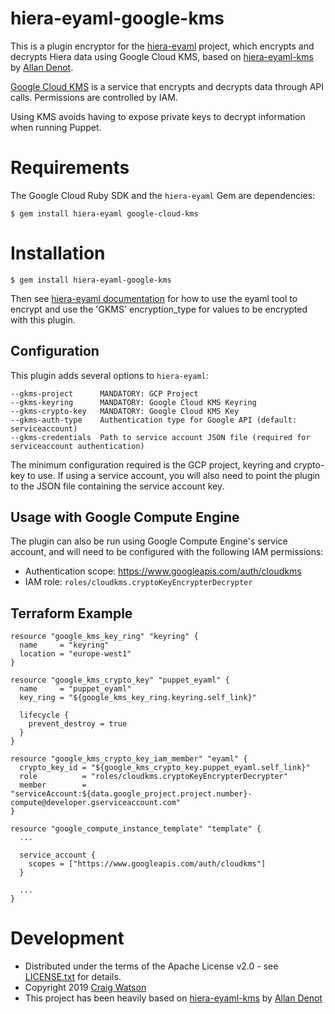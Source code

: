 # hiera-eyaml-google-kms

This is a plugin encryptor for the [hiera-eyaml](https://github.com/voxpupuli/hiera-eyaml) project, which encrypts and decrypts Hiera data using Google Cloud KMS, based on [hiera-eyaml-kms](https://github.com/adenot/hiera-eyaml-kms) by [Allan Denot](https://github.com/adenot).

[Google Cloud KMS](https://cloud.google.com/kms) is a service that encrypts and decrypts data through API calls. Permissions are controlled by IAM.

Using KMS avoids having to expose private keys to decrypt information when running Puppet.

# Requirements

The Google Cloud Ruby SDK and the `hiera-eyaml` Gem are dependencies:

```
$ gem install hiera-eyaml google-cloud-kms
```

# Installation

```
$ gem install hiera-eyaml-google-kms
```

Then see [hiera-eyaml documentation](https://github.com/voxpupuli/hiera-eyaml) for how to use the eyaml tool to encrypt and use the 'GKMS' encryption_type for values to be
encrypted with this plugin.

## Configuration

This plugin adds several options to `hiera-eyaml`:

```
--gkms-project      MANDATORY: GCP Project
--gkms-keyring      MANDATORY: Google Cloud KMS Keyring
--gkms-crypto-key   MANDATORY: Google Cloud KMS Key
--gkms-auth-type    Authentication type for Google API (default: serviceaccount)
--gkms-credentials  Path to service account JSON file (required for serviceaccount authentication)
```

The minimum configuration required is the GCP project, keyring and crypto-key to use. If using a service account, you will also need to point the plugin to the JSON file containing the service account key.

## Usage with Google Compute Engine

The plugin can also be run using Google Compute Engine's service account, and will need to be configured with the following IAM permissions:

- Authentication scope: https://www.googleapis.com/auth/cloudkms
- IAM role: `roles/cloudkms.cryptoKeyEncrypterDecrypter`

## Terraform Example

```
resource "google_kms_key_ring" "keyring" {
  name     = "keyring"
  location = "europe-west1"
}

resource "google_kms_crypto_key" "puppet_eyaml" {
  name     = "puppet_eyaml"
  key_ring = "${google_kms_key_ring.keyring.self_link}"

  lifecycle {
    prevent_destroy = true
  }
}

resource "google_kms_crypto_key_iam_member" "eyaml" {
  crypto_key_id = "${google_kms_crypto_key.puppet_eyaml.self_link}"
  role          = "roles/cloudkms.cryptoKeyEncrypterDecrypter"
  member        = "serviceAccount:${data.google_project.project.number}-compute@developer.gserviceaccount.com"
}

resource "google_compute_instance_template" "template" {
  ...

  service_account {
    scopes = ["https://www.googleapis.com/auth/cloudkms"]
  }

  ...
}
```

# Development

- Distributed under the terms of the Apache License v2.0 - see [LICENSE.txt](/LICENSE.txt) for details.
- Copyright 2019 [Craig Watson](http://github.com/craigwatson)
- This project has been heavily based on [hiera-eyaml-kms](https://github.com/adenot/hiera-eyaml-kms) by [Allan Denot](https://github.com/adenot)
